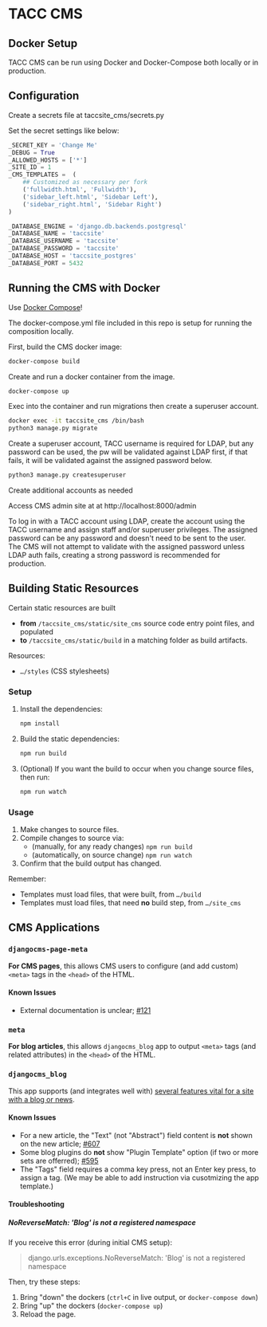 # TACC CMS

## Docker Setup

TACC CMS can be run using Docker and Docker-Compose both locally or in production.

## Configuration

Create a secrets file at taccsite_cms/secrets.py

Set the secret settings like below:

```python
_SECRET_KEY = 'Change Me'
_DEBUG = True
_ALLOWED_HOSTS = ['*']
_SITE_ID = 1
_CMS_TEMPLATES =  (
    ## Customized as necessary per fork
    ('fullwidth.html', 'Fullwidth'),
    ('sidebar_left.html', 'Sidebar Left'),
    ('sidebar_right.html', 'Sidebar Right')
)

_DATABASE_ENGINE = 'django.db.backends.postgresql'
_DATABASE_NAME = 'taccsite'
_DATABASE_USERNAME = 'taccsite'
_DATABASE_PASSWORD = 'taccsite'
_DATABASE_HOST = 'taccsite_postgres'
_DATABASE_PORT = 5432
```

## Running the CMS with Docker

Use [Docker Compose](https://docs.docker.com/compose/)!

The docker-compose.yml file included in this repo is setup for running the composition locally.

First, build the CMS docker image:

```bash
docker-compose build
```
Create and run a docker container from the image.

```bash
docker-compose up
```
Exec into the container and run migrations then create a superuser account.

```bash
docker exec -it taccsite_cms /bin/bash
python3 manage.py migrate
```

Create a superuser account, TACC username is required for LDAP, but any password can be used, the pw will be validated against LDAP first, if that fails, it will be validated against the assigned password below.

```bash
python3 manage.py createsuperuser
```
Create additional accounts as needed

Access CMS admin site at at http://localhost:8000/admin

To log in with a TACC account using LDAP, create the account using the TACC username and assign staff and/or superuser privileges. The assigned password can be any password and doesn't need to be sent to the user. The CMS will not attempt to validate with the assigned password unless LDAP auth fails, creating a strong password is recommended for production.

## Building Static Resources

Certain static resources are built

- __from__ `/taccsite_cms/static/site_cms` source code entry point files, and populated
- __to__ `/taccsite_cms/static/build` in a matching folder as build artifacts.

Resources:

- `…/styles` (CSS stylesheets)

### Setup

1. Install the dependencies:

    ```bash
    npm install
    ```

2. Build the static dependencies:

    ```bash
    npm run build
    ```

3. (Optional) If you want the build to occur when you change source files, then run:

    ```bash
    npm run watch
    ```

### Usage

1. Make changes to source files.
2. Compile changes to source via:
    - (manually, for any ready changes) `npm run build`
    - (automatically, on source change) `npm run watch`
3. Confirm that the build output has changed.

Remember:

- Templates must load files, that were built, from `…/build`
- Templates must load files, that need __no__ build step, from `…/site_cms`

## CMS Applications

### `djangocms-page-meta`

__For CMS pages__, this allows CMS users to configure (and add custom) `<meta>` tags in the `<head>` of the HTML.

#### Known Issues

- External documentation is unclear; [#121](https://github.com/nephila/djangocms-page-meta/issues/121)

### `meta`

__For blog articles__, this allows `djangocms_blog` app to output `<meta>` tags (and related attributes) in the `<head>` of the HTML.

### `djangocms_blog`

This app supports (and integrates well with) [several features vital for a site with a blog or news](https://djangocms-blog.readthedocs.io/en/latest/features/index.html).

#### Known Issues

- For a new article, the "Text" (not "Abstract") field content is **not** shown on the new article; [#607](https://github.com/nephila/djangocms-blog/issues/607)
- Some blog plugins do **not** show "Plugin Template" option (if two or more sets are offerred); [#595](https://github.com/nephila/djangocms-blog/issues/595)
- The "Tags" field requires a comma key press, not an Enter key press, to assign a tag. (We may be able to add instruction via cusotmizing the app template.)

#### Troubleshooting

##### NoReverseMatch: 'Blog' is not a registered namespace

If you receive this error (during initial CMS setup):

> django.urls.exceptions.NoReverseMatch: 'Blog' is not a registered namespace

Then, try these steps:

1. Bring "down" the dockers (`ctrl+C` in live output, or `docker-compose down`)
2. Bring "up" the dockers (`docker-compose up`)
3. Reload the page.
